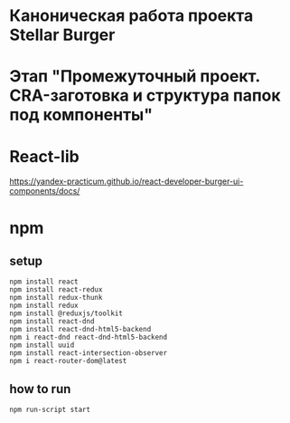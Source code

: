 # Каноническая работа проекта Stellar Burger 
# Этап "Промежуточный проект. CRA-заготовка и структура папок под компоненты"

# React-lib
https://yandex-practicum.github.io/react-developer-burger-ui-components/docs/

# npm

## setup
```
npm install react
npm install react-redux
npm install redux-thunk
npm install redux
npm install @reduxjs/toolkit
npm install react-dnd
npm install react-dnd-html5-backend
npm i react-dnd react-dnd-html5-backend 
npm install uuid
npm install react-intersection-observer
npm i react-router-dom@latest
```

## how to run
```
npm run-script start
```
